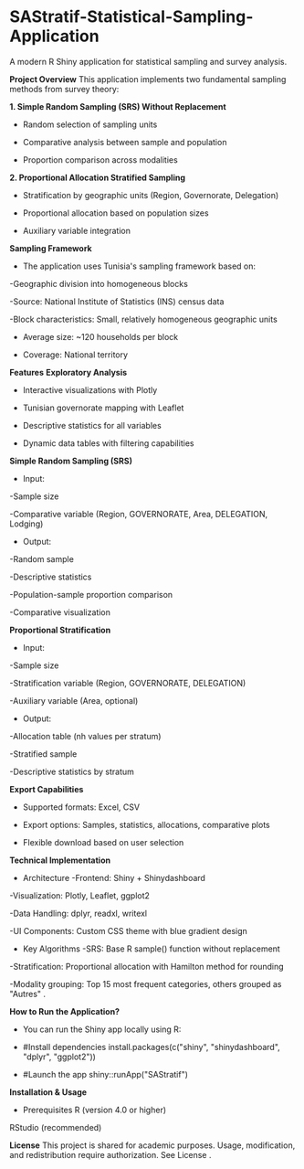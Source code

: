 # SAStratif-Statistical-Sampling-Application

A modern R Shiny application for statistical sampling and survey analysis.

**Project Overview**
This application implements two fundamental sampling methods from survey theory:

**1. Simple Random Sampling (SRS) Without Replacement**
* Random selection of sampling units

* Comparative analysis between sample and population

* Proportion comparison across modalities

**2. Proportional Allocation Stratified Sampling**
* Stratification by geographic units (Region, Governorate, Delegation)

* Proportional allocation based on population sizes

* Auxiliary variable integration


**Sampling Framework**
* The application uses Tunisia's sampling framework based on:

-Geographic division into homogeneous blocks

-Source: National Institute of Statistics (INS) census data

-Block characteristics: Small, relatively homogeneous geographic units

- Average size: ~120 households per block

- Coverage: National territory

**Features**
**Exploratory Analysis**
* Interactive visualizations with Plotly

* Tunisian governorate mapping with Leaflet

* Descriptive statistics for all variables

* Dynamic data tables with filtering capabilities

**Simple Random Sampling (SRS)**
* Input:

-Sample size

-Comparative variable (Region, GOVERNORATE, Area, DELEGATION, Lodging)

* Output:

-Random sample

-Descriptive statistics

-Population-sample proportion comparison

-Comparative visualization

**Proportional Stratification**
* Input:

-Sample size

-Stratification variable (Region, GOVERNORATE, DELEGATION)

-Auxiliary variable (Area, optional)

* Output:

-Allocation table (nh values per stratum)

-Stratified sample

-Descriptive statistics by stratum

**Export Capabilities**
* Supported formats: Excel, CSV

* Export options: Samples, statistics, allocations, comparative plots

* Flexible download based on user selection

**Technical Implementation**
* Architecture
-Frontend: Shiny + Shinydashboard

-Visualization: Plotly, Leaflet, ggplot2

-Data Handling: dplyr, readxl, writexl

-UI Components: Custom CSS theme with blue gradient design

* Key Algorithms
-SRS: Base R sample() function without replacement

-Stratification: Proportional allocation with Hamilton method for rounding

-Modality grouping: Top 15 most frequent categories, others grouped as "Autres" .

 **How to Run the Application?**

* You can run the Shiny app locally using R:

* #Install dependencies
install.packages(c("shiny", "shinydashboard", "dplyr", "ggplot2"))

* #Launch the app
shiny::runApp("SAStratif")

**Installation & Usage**
* Prerequisites
R (version 4.0 or higher)

RStudio (recommended)

 **License**
This project is shared for academic purposes. Usage, modification, and redistribution require authorization.
See License .
